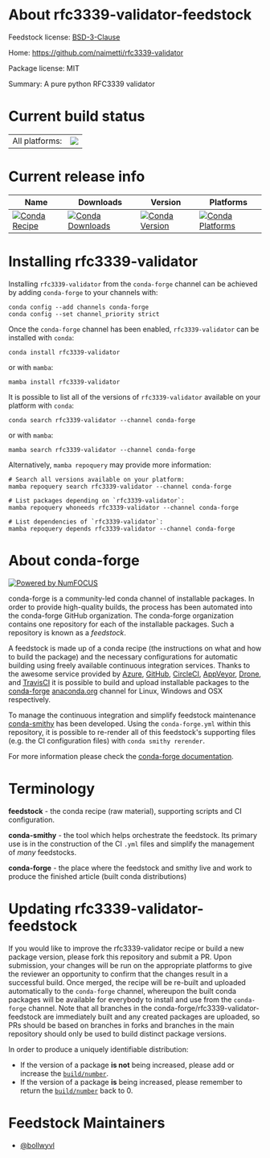 About rfc3339-validator-feedstock
=================================

Feedstock license: [BSD-3-Clause](https://github.com/conda-forge/rfc3339-validator-feedstock/blob/main/LICENSE.txt)

Home: https://github.com/naimetti/rfc3339-validator

Package license: MIT

Summary: A pure python RFC3339 validator

Current build status
====================


<table><tr><td>All platforms:</td>
    <td>
      <a href="https://dev.azure.com/conda-forge/feedstock-builds/_build/latest?definitionId=14717&branchName=main">
        <img src="https://dev.azure.com/conda-forge/feedstock-builds/_apis/build/status/rfc3339-validator-feedstock?branchName=main">
      </a>
    </td>
  </tr>
</table>

Current release info
====================

| Name | Downloads | Version | Platforms |
| --- | --- | --- | --- |
| [![Conda Recipe](https://img.shields.io/badge/recipe-rfc3339--validator-green.svg)](https://anaconda.org/conda-forge/rfc3339-validator) | [![Conda Downloads](https://img.shields.io/conda/dn/conda-forge/rfc3339-validator.svg)](https://anaconda.org/conda-forge/rfc3339-validator) | [![Conda Version](https://img.shields.io/conda/vn/conda-forge/rfc3339-validator.svg)](https://anaconda.org/conda-forge/rfc3339-validator) | [![Conda Platforms](https://img.shields.io/conda/pn/conda-forge/rfc3339-validator.svg)](https://anaconda.org/conda-forge/rfc3339-validator) |

Installing rfc3339-validator
============================

Installing `rfc3339-validator` from the `conda-forge` channel can be achieved by adding `conda-forge` to your channels with:

```
conda config --add channels conda-forge
conda config --set channel_priority strict
```

Once the `conda-forge` channel has been enabled, `rfc3339-validator` can be installed with `conda`:

```
conda install rfc3339-validator
```

or with `mamba`:

```
mamba install rfc3339-validator
```

It is possible to list all of the versions of `rfc3339-validator` available on your platform with `conda`:

```
conda search rfc3339-validator --channel conda-forge
```

or with `mamba`:

```
mamba search rfc3339-validator --channel conda-forge
```

Alternatively, `mamba repoquery` may provide more information:

```
# Search all versions available on your platform:
mamba repoquery search rfc3339-validator --channel conda-forge

# List packages depending on `rfc3339-validator`:
mamba repoquery whoneeds rfc3339-validator --channel conda-forge

# List dependencies of `rfc3339-validator`:
mamba repoquery depends rfc3339-validator --channel conda-forge
```


About conda-forge
=================

[![Powered by
NumFOCUS](https://img.shields.io/badge/powered%20by-NumFOCUS-orange.svg?style=flat&colorA=E1523D&colorB=007D8A)](https://numfocus.org)

conda-forge is a community-led conda channel of installable packages.
In order to provide high-quality builds, the process has been automated into the
conda-forge GitHub organization. The conda-forge organization contains one repository
for each of the installable packages. Such a repository is known as a *feedstock*.

A feedstock is made up of a conda recipe (the instructions on what and how to build
the package) and the necessary configurations for automatic building using freely
available continuous integration services. Thanks to the awesome service provided by
[Azure](https://azure.microsoft.com/en-us/services/devops/), [GitHub](https://github.com/),
[CircleCI](https://circleci.com/), [AppVeyor](https://www.appveyor.com/),
[Drone](https://cloud.drone.io/welcome), and [TravisCI](https://travis-ci.com/)
it is possible to build and upload installable packages to the
[conda-forge](https://anaconda.org/conda-forge) [anaconda.org](https://anaconda.org/)
channel for Linux, Windows and OSX respectively.

To manage the continuous integration and simplify feedstock maintenance
[conda-smithy](https://github.com/conda-forge/conda-smithy) has been developed.
Using the ``conda-forge.yml`` within this repository, it is possible to re-render all of
this feedstock's supporting files (e.g. the CI configuration files) with ``conda smithy rerender``.

For more information please check the [conda-forge documentation](https://conda-forge.org/docs/).

Terminology
===========

**feedstock** - the conda recipe (raw material), supporting scripts and CI configuration.

**conda-smithy** - the tool which helps orchestrate the feedstock.
                   Its primary use is in the construction of the CI ``.yml`` files
                   and simplify the management of *many* feedstocks.

**conda-forge** - the place where the feedstock and smithy live and work to
                  produce the finished article (built conda distributions)


Updating rfc3339-validator-feedstock
====================================

If you would like to improve the rfc3339-validator recipe or build a new
package version, please fork this repository and submit a PR. Upon submission,
your changes will be run on the appropriate platforms to give the reviewer an
opportunity to confirm that the changes result in a successful build. Once
merged, the recipe will be re-built and uploaded automatically to the
`conda-forge` channel, whereupon the built conda packages will be available for
everybody to install and use from the `conda-forge` channel.
Note that all branches in the conda-forge/rfc3339-validator-feedstock are
immediately built and any created packages are uploaded, so PRs should be based
on branches in forks and branches in the main repository should only be used to
build distinct package versions.

In order to produce a uniquely identifiable distribution:
 * If the version of a package **is not** being increased, please add or increase
   the [``build/number``](https://docs.conda.io/projects/conda-build/en/latest/resources/define-metadata.html#build-number-and-string).
 * If the version of a package **is** being increased, please remember to return
   the [``build/number``](https://docs.conda.io/projects/conda-build/en/latest/resources/define-metadata.html#build-number-and-string)
   back to 0.

Feedstock Maintainers
=====================

* [@bollwyvl](https://github.com/bollwyvl/)

